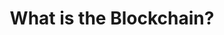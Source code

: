 ---
title: What is the Blockchain?
post_date: 2021-02-20
cover: ./images/blockchain.jpg
blogpost: true
---